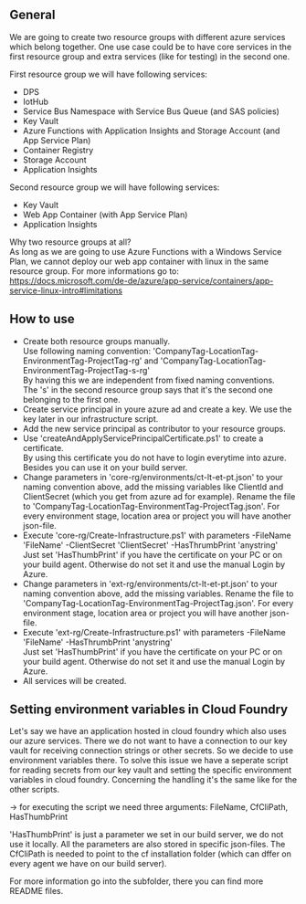 ## General  
We are going to create two resource groups with different azure services which belong together. One use case could be to have core services in the first resource group and extra services (like for testing) in the second one.
  
  
First resource group we will have following services:  
- DPS
- IotHub
- Service Bus Namespace with Service Bus Queue (and SAS policies)
- Key Vault
- Azure Functions with Application Insights and Storage Account (and App Service Plan) 
- Container Registry
- Storage Account
- Application Insights
  
  
Second resource group we will have following services: 
- Key Vault
- Web App Container (with App Service Plan)
- Application Insights
  
  
Why two resource groups at all?  
As long as we are going to use Azure Functions with a Windows Service Plan, we cannot deploy our web app container with linux in the same resource group. For more informations go to: https://docs.microsoft.com/de-de/azure/app-service/containers/app-service-linux-intro#limitations


## How to use
- Create both resource groups manually.  
  Use following naming convention: 'CompanyTag-LocationTag-EnvironmentTag-ProjectTag-rg' and 'CompanyTag-LocationTag-EnvironmentTag-ProjectTag-s-rg'  
  By having this we are independent from fixed naming conventions.  
  The 's' in the second resource group says that it's the second one belonging to the first one. 
- Create service principal in youre azure ad and create a key. We use the key later in our infrastructure script. 
- Add the new service principal as contributor to your resource groups.
- Use 'createAndApplyServicePrincipalCertificate.ps1' to create a certificate.   
By using this certificate you do not have to login everytime into  azure. Besides you can use it on your build server.
- Change parameters in 'core-rg/environments/ct-lt-et-pt.json' to your naming convention above, add the missing variables like ClientId and ClientSecret (which you get from azure ad for example). Rename the file to 'CompanyTag-LocationTag-EnvironmentTag-ProjectTag.json'. For every environment stage, location area or project you will have another json-file. 
- Execute 'core-rg/Create-Infrastructure.ps1' with parameters -FileName 'FileName' -ClientSecret 'ClientSecret' -HasThrumbPrint 'anystring'  
  Just set 'HasThumbPrint' if you have the certificate on your PC or on your build agent. Otherwise do not set it and use the manual Login by Azure.
- Change parameters in 'ext-rg/environments/ct-lt-et-pt.json' to your naming convention above, add the missing variables. Rename the file to 'CompanyTag-LocationTag-EnvironmentTag-ProjectTag.json'. For every environment stage, location area or project you will have another json-file. 
- Execute 'ext-rg/Create-Infrastructure.ps1' with parameters -FileName 'FileName' -HasThrumbPrint 'anystring'  
  Just set 'HasThumbPrint' if you have the certificate on your PC or on your build agent. Otherwise do not set it and use the manual Login by Azure.
- All services will be created.


## Setting environment variables in Cloud Foundry  
Let's say we have an application hosted in cloud foundry which also uses our azure services. There we do not want to have a connection to our key vault for receiving connection strings or other secrets. So we decide to use environment variables there. To solve this issue we have a seperate script for reading secrets from our key vault and setting the specific environment variables in cloud foundry. Concerning the handling it's the same like for the other scripts.

-> for executing the script we need three arguments: FileName, CfCliPath, HasThumbPrint

'HasThumbPrint' is just a parameter we set in our build server, we do not use it locally. All the parameters are also stored in specific json-files. The CfCliPath is needed to point to the cf installation folder (which can dffer on every agent we have on our build server). 


For more information go into the subfolder, there you can find more README files. 